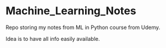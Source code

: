 # Machine_Learning_Notes
Repo storing my notes from ML in Python course from Udemy.

Idea is to have all info easily available.

